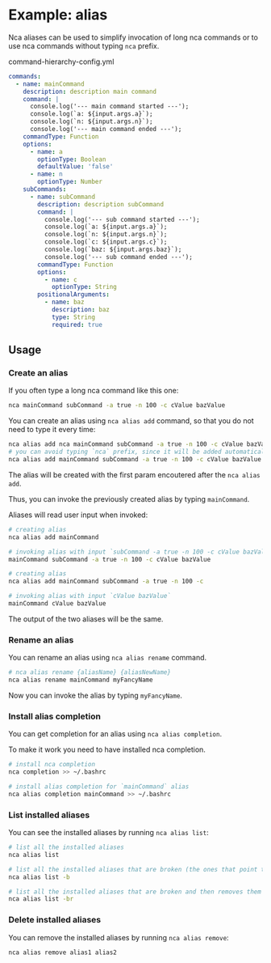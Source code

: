 # Example: alias

Nca aliases can be used to simplify invocation of long nca commands or to use nca commands without typing `nca` prefix.

command-hierarchy-config.yml
```yml
commands:
  - name: mainCommand
    description: description main command
    command: |
      console.log('--- main command started ---');
      console.log(`a: ${input.args.a}`);
      console.log(`n: ${input.args.n}`);
      console.log('--- main command ended ---');
    commandType: Function
    options:
      - name: a
        optionType: Boolean
        defaultValue: 'false'
      - name: n
        optionType: Number
    subCommands:
      - name: subCommand
        description: description subCommand
        command: |
          console.log('--- sub command started ---');
          console.log(`a: ${input.args.a}`);
          console.log(`n: ${input.args.n}`);
          console.log(`c: ${input.args.c}`);
          console.log(`baz: ${input.args.baz}`);
          console.log('--- sub command ended ---');
        commandType: Function
        options:
          - name: c
            optionType: String
        positionalArguments:
          - name: baz
            description: baz
            type: String
            required: true
```

## Usage

### Create an alias

If you often type a long nca command like this one:

```bash
nca mainCommand subCommand -a true -n 100 -c cValue bazValue
```

You can create an alias using `nca alias add` command, so that you do not need to type it every time:

```bash
nca alias add nca mainCommand subCommand -a true -n 100 -c cValue bazValue
# you can avoid typing `nca` prefix, since it will be added automatically
nca alias add mainCommand subCommand -a true -n 100 -c cValue bazValue
```

The alias will be created with the first param encoutered after the `nca alias add`.

Thus, you can invoke the previously created alias by typing `mainCommand`.


Aliases will read user input when invoked:

```bash
# creating alias
nca alias add mainCommand

# invoking alias with input `subCommand -a true -n 100 -c cValue bazValue`
mainCommand subCommand -a true -n 100 -c cValue bazValue

# creating alias
nca alias add mainCommand subCommand -a true -n 100 -c

# invoking alias with input `cValue bazValue`
mainCommand cValue bazValue
```

The output of the two aliases will be the same.


### Rename an alias

You can rename an alias using `nca alias rename` command.

```bash
# nca alias rename {aliasName} {aliasNewName}
nca alias rename mainCommand myFancyName
```

Now you can invoke the alias by typing `myFancyName`.


### Install alias completion

You can get completion for an alias using `nca alias completion`.

To make it work you need to have installed nca completion.

```bash
# install nca completion
nca completion >> ~/.bashrc

# install alias completion for `mainCommand` alias
nca alias completion mainCommand >> ~/.bashrc
```


### List installed aliases

You can see the installed aliases by running `nca alias list`:

```bash
# list all the installed aliases
nca alias list

# list all the installed aliases that are broken (the ones that point to a non existent file)
nca alias list -b

# list all the installed aliases that are broken and then removes them
nca alias list -br
```

### Delete installed aliases

You can remove the installed aliases by running `nca alias remove`:

```bash
nca alias remove alias1 alias2
```
